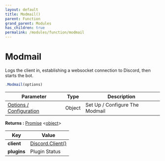 ```yaml
---
layout: default
title: Modmail()
parent: Function
grand_parent: Modules
has_children: true
permalink: /modules/function/modmail
---
```


# Modmail
Logs the client in, establishing a websocket connection to Discord, then starts the bot.

```js
.Modmail(options)
```

| **Parameter** | **Type** | **Description** |
| ------------- | -------- | --------------- |
|  [Options / Configuration](/modules/function/modmail/options)     | Object   | Set Up / Configure The Modmail |

**Returns :** [Promise](https://developer.mozilla.org/en-US/docs/Web/JavaScript/Reference/Global_Objects/Promise) <[object](https://developer.mozilla.org/en-US/docs/Web/JavaScript/Reference/Global_Objects/object)>

| Key | Value |
| ------ | ----- |
| **client** | [Discord.Client()](https://discord.js.org/#/docs/main/stable/class/Client) |
| **plugins** | Plugin Status |





